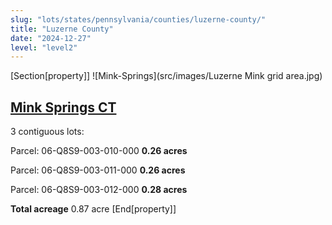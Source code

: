 ```yaml
---
slug: "lots/states/pennsylvania/counties/luzerne-county/"
title: "Luzerne County"
date: "2024-12-27"
level: "level2"
---
```


[Section[property]]
![Mink-Springs](src/images/Luzerne Mink grid area.jpg)
## [Mink Springs CT](mink-springs/)
3 contiguous lots:

Parcel: 06-Q8S9-003-010-000 **0.26 acres**

Parcel: 06-Q8S9-003-011-000 **0.26 acres**

Parcel: 06-Q8S9-003-012-000 **0.28 acres**

**Total acreage** 0.87 acre
[End[property]]

